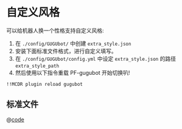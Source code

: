 # 自定义风格

可以给机器人换一个性格支持自定义风格:
1. 在 `./config/GUGUbot/` 中创建 `extra_style.json`
2. 安装下面标准文件格式，进行自定义填写。
3. 在 `./config/GUGUbot/config.yml` 中设定 `extra_style.json` 的路径 `extra_style_path`  
4. 然后使用以下指令重载 PF-gugubot 开始切换叭!
``` text
!!MCDR plugin reload gugubot
```
## 标准文件
@[code](../files/extra_style.json)
